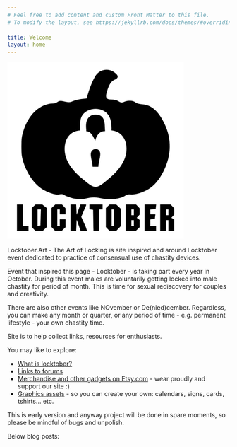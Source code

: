```yaml
---
# Feel free to add content and custom Front Matter to this file.
# To modify the layout, see https://jekyllrb.com/docs/themes/#overriding-theme-defaults

title: Welcome
layout: home
---
```


<!-- https://stackoverflow.com/a/56389504 -->
<script>
    if(sessionStorage.getItem('showAlert') != "false"){
        alert("WARNING! Adult Language and Content! The following is intended for 
immature adults only. Viewer Discretion is Advised.");
        sessionStorage.setItem('showAlert', "false");
    }
</script>

![Locktober pumpkin logo](/assets/img/2020/Locktober_logo_pumpkin.png)

Locktober.Art - The Art of Locking is site inspired and around Locktober event dedicated to practice of consensual use of chastity devices.

Event that inspired this page - Locktober - is taking part every year in October. During this event males are voluntarily getting locked into male chastity for period of month. This is time for sexual rediscovery for couples and creativity.

There are also other events like NOvember or De(nied)cember. Regardless, you can make any month or quarter, or any period of time - e.g. permanent lifestyle - your own chastity time.

Site is to help collect links, resources for enthusiasts.

You may like to explore:

* [What is locktober?](/locktober.html)
* [Links to forums](resources/links/forums.html)
* [Merchandise and other gadgets on Etsy.com](https://www.etsy.com/shop/locktober) - wear proudly and support our site :)
* [Graphics assets](/graphics_assets.html) - so you can create your own: calendars, signs, cards, tshirts... etc.

This is early version and anyway project will be done in spare moments, so please be mindful of bugs and unpolish.

Below blog posts:

